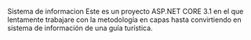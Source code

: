 Sistema de informacion
Este es un proyecto ASP.NET CORE 3.1 en el que lentamente trabajare con la metodología en capas hasta convirtiendo en sistema de información de una guía turística.
